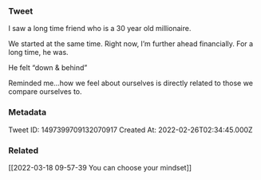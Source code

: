 ### Tweet
I saw a long time friend who is a 30 year old millionaire.

We started at the same time. Right now, I’m further ahead financially. For a long time, he was. 

He felt “down &amp; behind”

Reminded me…how we feel about ourselves is directly related to those we compare ourselves to.

### Metadata
Tweet ID: 1497399709132070917
Created At: 2022-02-26T02:34:45.000Z

### Related
[[2022-03-18 09-57-39 You can choose your mindset]]

